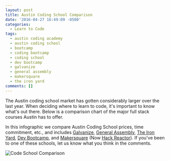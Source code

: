 ```yaml
---
layout: post
title: Austin Coding School Comparison
date: '2016-04-27 16:49:09 -0500'
categories:
  - Learn to Code
tags:
  - austin coding academy
  - austin coding school
  - bootcamp
  - coding bootcamp
  - coding school
  - dev bootcamp
  - galvanize
  - general assembly
  - makersquare
  - the iron yard
comments: []
---
```


The Austin coding school market has gotten considerably larger over the last year. When deciding where to learn to code, it's important to know what's out there. Below is a comparison chart of the major full stack courses Austin has to offer.

In this infographic we compare Austin Coding School prices, time commitment, etc., and includes [Galvanize](http://galvanize.com), [General Assembly](http://generalassemb.ly), [The Iron Yard](http://theironyard.com), [Dev Bootcamp,](http://devbootcamp.com) and [Makersquare](http://makersquare.com) (Now [Hack Reactor](http://www.hackreactor.com)).
If you've been to one of these schools, let us know what you think in the comments.

![Code School Comparison](//www.austincodingacademy.com/wp-content/uploads/2016/04/Code-School-Comparison.jpg)
